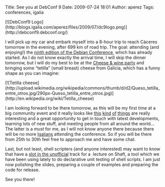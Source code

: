 Title: See you at DebConf 9
Date: 2009-07-24 18:01
Author: aperez
Tags: conferences, igalia

<p class="image">
  [![DebConf9 Logo](http://blogs.igalia.com/aperez/files/2009/07/dc9logo.png)](http://debconf9.debconf.org/)
</p>

I will pick up my car and embark myself into a
8-hour trip to reach Cáceres tomorrow in the evening, after 699 km of
road trip. The goal: attending (and enjoying!) the [ninth edition of the
Debian Conference][], which has already started. As I do not know
exactly the arrival time, I will skip the dinner tomorrow, but I will do
my best to be at the [Cheese & wine party][] and bringing some “tetilla”
(small breast) cheese from Galicia, which has a funny shape as you can
imagine:

<p class="image">
  [![Tetilla cheese](http://upload.wikimedia.org/wikipedia/commons/thumb/d/d2/Queso_tetilla_entre_otros.jpg/290px-Queso_tetilla_entre_otros.jpg)](http://en.wikipedia.org/wiki/Tetilla_cheese)
</p>

I am looking forward to be there tomorrow, as this will be my first time
at a big community event and it really looks like [this][] [kind][]
[of][] [things][] are really interesting and a great opportunity to get
in touch with latest developments, learning lots of new stuff, and
meeting people from all around the world... The latter is a *must* for
me, as I will not know anyone there because there will be no more
[Igalians][] attending the conference. So if you will be there from 25th
to 30th feel free to approach me and have some chat.

Last, but not least, shell scripters (and anyone interested) may want to
know that have a [slot in the unofficial][] track for a  lecture on
Shaft, a tool which we have been using lately to do declarative unit
testing of shell scripts. I am just now polishing the slides, preparing
a couple of examples and preparing the code for release.

See you there!

  [ninth edition of the Debian Conference]: http://debconf9.debconf.org
  [Cheese & wine party]: https://penta.debconf.org/dc9_schedule/events/367.en.html
  [this]: http://blogs.igalia.com/jmunhoz/2009/07/23/gran-canaria-desktop-summit09/
  [kind]: http://blogs.igalia.com/berto/2009/07/14/back-from-gran-canaria/
  [of]: http://blogs.igalia.com/mario/2009/07/07/gnome-party-at-gcds-09/
  [things]: http://blogs.igalia.com/apinheiro/2009/07/08/my-last-day-in-gcds/
  [Igalians]: http://planet.igalia.com/
  [slot in the unofficial]: https://penta.debconf.org/dc9_schedule/events/450.en.html
